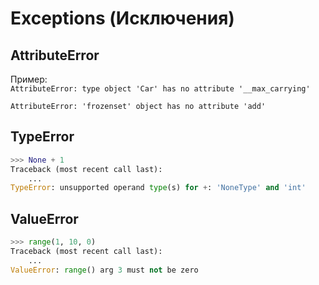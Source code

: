 # Exceptions (Исключения)

## AttributeError

Пример: <br>
`AttributeError: type object 'Car' has no attribute '__max_carrying'`

`AttributeError: 'frozenset' object has no attribute 'add'`


## TypeError
```python
>>> None + 1
Traceback (most recent call last):
    ...
TypeError: unsupported operand type(s) for +: 'NoneType' and 'int'
```

## ValueError
```python
>>> range(1, 10, 0)
Traceback (most recent call last):
    ...
ValueError: range() arg 3 must not be zero
```